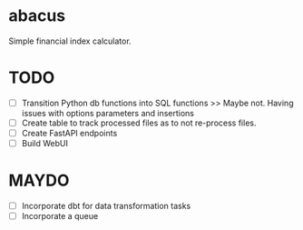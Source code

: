 # abacus
Simple financial index calculator.

# TODO
- [ ] Transition Python db functions into SQL functions >> Maybe not. Having issues with options parameters and insertions
- [ ] Create table to track processed files as to not re-process files.
- [ ] Create FastAPI endpoints
- [ ] Build WebUI
# MAYDO
- [ ] Incorporate dbt for data transformation tasks
- [ ] Incorporate a queue
